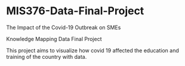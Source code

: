 # MIS376-Data-Final-Project
The Impact of the Covid-19 Outbreak on SMEs


Knowledge Mapping Data Final Project

This project aims to visualize how covid 19 affected the education and training of the country with data.

